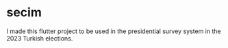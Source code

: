 # secim

I made this flutter project to be used in the presidential survey system in the 2023 Turkish elections.
